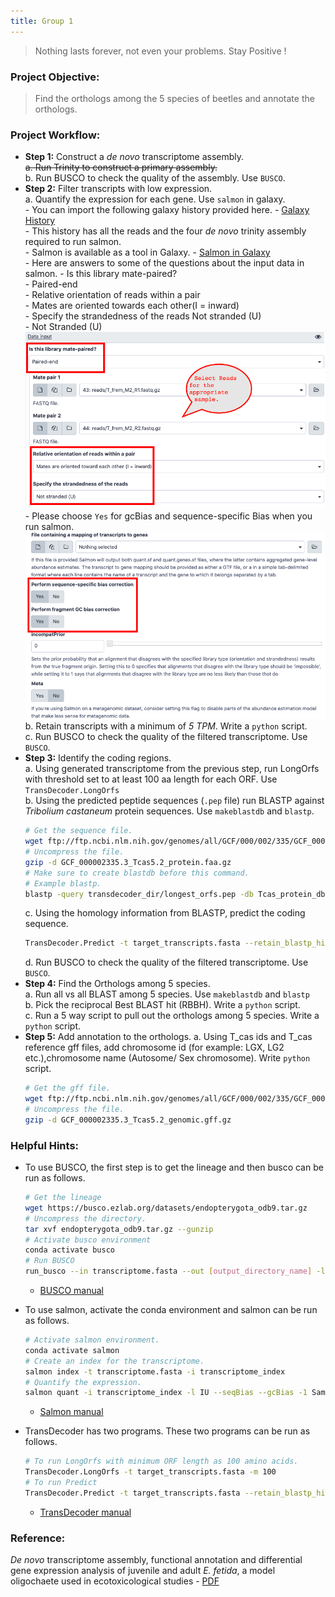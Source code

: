 ```yaml
---
title: Group 1
---
```


> Nothing lasts forever, not even your problems. Stay Positive !

### Project Objective:

> Find the orthologs among the 5 species of beetles and annotate the orthologs.

### Project Workflow:
- __Step 1:__ Construct a _de novo_ transcriptome assembly.  
	~~a. Run Trinity to construct a primary assembly.~~  
	b. Run BUSCO to check the quality of the assembly. Use `BUSCO`.  
- __Step 2:__ Filter transcripts with low expression.  
	a. Quantify the expression for each gene. Use `salmon` in galaxy.  
		- You can import the following galaxy history provided here. - [Galaxy History](https://usegalaxy.org/u/rameshb/h/bioinformatics-fall2019)  
		- This history has all the reads and the four _de novo_ trinity assembly required to run salmon.  
		- Salmon is available as a tool in Galaxy. - [Salmon in Galaxy](https://usegalaxy.org/root?tool_id=toolshed.g2.bx.psu.edu/repos/bgruening/salmon/salmon/0.14.1.2)  
			- Here are answers to some of the questions about the input data in salmon.
				- Is this library mate-paired?  
					- Paired-end  
				- Relative orientation of reads within a pair  
					- Mates are oriented towards each other(I = inward)  
				- Specify the strandedness of the reads
		Not stranded (U)  
					- Not Stranded (U)  
				![](../data/salmon_galaxy.png)  
				- Please choose `Yes` for gcBias and sequence-specific Bias when you run salmon.  
				![](../data/gcBias.png)  
	b. Retain transcripts with a minimum of _5 TPM_. Write a `python` script.  
	c. Run BUSCO to check the quality of the filtered transcriptome. Use `BUSCO`.
- __Step 3:__ Identify the coding regions.  
	a. Using generated transcriptome from the previous step, run LongOrfs with threshold set to at least 100 aa length for each ORF. Use `TransDecoder.LongOrfs`  
	b. Using the predicted peptide sequences (`.pep` file) run BLASTP against _Tribolium castaneum_ protein sequences. Use `makeblastdb` and `blastp`.
	```bash
	# Get the sequence file.
	wget ftp://ftp.ncbi.nlm.nih.gov/genomes/all/GCF/000/002/335/GCF_000002335.3_Tcas5.2/GCF_000002335.3_Tcas5.2_protein.faa.gz
	# Uncompress the file.
	gzip -d GCF_000002335.3_Tcas5.2_protein.faa.gz
	# Make sure to create blastdb before this command.
	# Example blastp.
	blastp -query transdecoder_dir/longest_orfs.pep -db Tcas_protein_db.fasta  -max_target_seqs 1 -outfmt 6 -evalue 1e-5 -num_threads 48 > blastp.outfmt6
	```
	c. Using the homology information from BLASTP, predict the coding sequence.
	```bash
	TransDecoder.Predict -t target_transcripts.fasta --retain_blastp_hits blastp.outfmt6
	```
	d. Run BUSCO to check the quality of the filtered transcriptome. Use `BUSCO`.
-  __Step 4:__ Find the Orthologs among 5 species.  
	a. Run all vs all BLAST among 5 species. Use `makeblastdb` and `blastp`  
	b. Pick the reciprocal Best BLAST hit (RBBH). Write a `python` script.  
	c. Run a 5 way script to pull out the orthologs among 5 species. Write a `python` script.
- __Step 5:__ Add annotation to the orthologs.
	a. Using T_cas ids and T_cas reference gff files, add chromosome id (for example: LGX, LG2 etc.),chromosome name (Autosome/ Sex chromosome). Write `python` script.
	```bash
	# Get the gff file.
	wget ftp://ftp.ncbi.nlm.nih.gov/genomes/all/GCF/000/002/335/GCF_000002335.3_Tcas5.2/GCF_000002335.3_Tcas5.2_genomic.gff.gz
	# Uncompress the file.
	gzip -d GCF_000002335.3_Tcas5.2_genomic.gff.gz
	```

### Helpful Hints:

- To use BUSCO, the first step is to get the lineage and then busco can be run as follows.

	```bash
	# Get the lineage
	wget https://busco.ezlab.org/datasets/endopterygota_odb9.tar.gz
	# Uncompress the directory.
	tar xvf endopterygota_odb9.tar.gz --gunzip
	# Activate busco environment
	conda activate busco
	# Run BUSCO
	run_busco --in transcriptome.fasta --out [output_directory_name] -l [path_to_]endopterygota_odb9 -m tran -c 48
	```
	- [BUSCO manual](http://gitlab.com/ezlab/busco/raw/master/BUSCO_v3_userguide.pdf)
- To use salmon, activate the conda environment and salmon can be run as follows.
	```bash
	# Activate salmon environment.
	conda activate salmon
	# Create an index for the transcriptome.
	salmon index -t transcriptome.fasta -i transcriptome_index
	# Quantify the expression.
	salmon quant -i transcriptome_index -l IU --seqBias --gcBias -1 Sample1_R1.fastq.gz -2 Sample1_R2.fastq.gz -p 48 --validateMappings -o Sample1
	```
	- [Salmon manual](https://salmon.readthedocs.io/en/latest/)
- TransDecoder has two programs. These two programs can be run as follows.
	```bash
	# To run LongOrfs with minimum ORF length as 100 amino acids.
	TransDecoder.LongOrfs -t target_transcripts.fasta -m 100
	# To run Predict
	TransDecoder.Predict -t target_transcripts.fasta --retain_blastp_hits blastp.outfmt6
	```
	- [TransDecoder manual](https://github.com/TransDecoder/TransDecoder/wiki)

### Reference:

_De novo_ transcriptome assembly, functional annotation and differential gene expression analysis of juvenile and adult _E. fetida_, a model oligochaete used in ecotoxicological studies - [PDF](../data/Thunders_et_al_2017.pdf)
